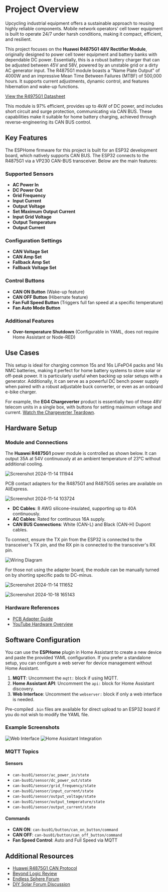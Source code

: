 # Project Overview

Upcycling industrial equipment offers a sustainable approach to reusing highly reliable components. Mobile network operators' cell tower equipment is built to operate 24/7 under harsh conditions, making it compact, efficient, and resilient.

This project focuses on the **Huawei R4875G1 48V Rectifier Module**, originally designed to power cell tower equipment and battery banks with dependable DC power. Essentially, this is a robust battery charger that can be adjusted between 45V and 58V, powered by an unstable grid or a dirty AC generator input. The R4875G1 module boasts a "Name Plate Output" of 4000W and an impressive Mean Time Between Failures (MTBF) of 500,000 hours. It supports current adjustments, dynamic control, and features hibernation and wake-up functions.

[View the R4975G1 Datasheet](https://github.com/user-attachments/files/17574446/R4975G1.Datasheet.pdf)

This module is 97% efficient, provides up to 4kW of DC power, and includes short circuit and surge protection, communicating via CAN BUS. These capabilities make it suitable for home battery charging, achieved through reverse-engineering its CAN BUS control.

## Key Features
The ESPHome firmware for this project is built for an ESP32 development board, which natively supports CAN BUS. The ESP32 connects to the R4875G1 via a VP230 CAN-BUS transceiver. Below are the main features:

### Supported Sensors
- **AC Power In**
- **DC Power Out**
- **Grid Frequency**
- **Input Current**
- **Output Voltage**
- **Set Maximum Output Current**
- **Input Grid Voltage**
- **Output Temperature**
- **Output Current**

### Configuration Settings
- **CAN Voltage Set**
- **CAN Amp Set**
- **Fallback Amp Set**
- **Fallback Voltage Set**

### Control Buttons
- **CAN ON Button** (Wake-up feature)
- **CAN OFF Button** (Hibernate feature)
- **Fan Full Speed Button** (Triggers full fan speed at a specific temperature)
- **Fan Auto Mode Button**

### Additional Features
- **Over-temperature Shutdown** (Configurable in YAML, does not require Home Assistant or Node-RED)

## Use Cases
This setup is ideal for charging common 15s and 16s LiFePO4 packs and 14s NMC batteries, making it perfect for home battery systems to store solar or off-peak power. It is particularly useful when backing up solar setups with a generator. Additionally, it can serve as a powerful DC bench power supply when paired with a robust adjustable buck converter, or even as an onboard e-bike charger.

For example, the **EG4 Chargeverter** product is essentially two of these 48V telecom units in a single box, with buttons for setting maximum voltage and current. [Watch the Chargeverter Teardown](https://www.youtube.com/watch?v=WPEjRtABc2U).

## Hardware Setup

### Module and Connections
The **Huawei R4875G1** power module is controlled as shown below. It can output 35A at 54V continuously at an ambient temperature of 23°C without additional cooling. 

![Screenshot 2024-11-14 111944](https://github.com/user-attachments/assets/c53ce6c9-9675-487b-8b2c-839d39cd7b22)


PCB contact adapters for the R4875G1 and R4875G5 series are available on AliExpress.

![Screenshot 2024-11-14 103724](https://github.com/user-attachments/assets/5043e65a-0674-4dff-8a67-0821f1380e3c)

- **DC Cables**: 8 AWG silicone-insulated, supporting up to 40A continuously.
- **AC Cables**: Rated for continuous 16A supply.
- **CAN BUS Connections**: White (CAN-L) and Black (CAN-H) Dupont cables.

To connect, ensure the TX pin from the ESP32 is connected to the transceiver's TX pin, and the RX pin is connected to the transceiver's RX pin.

![Wiring Diagram](https://github.com/user-attachments/assets/4670849b-ee3d-4f3b-bfe2-2639171bf4d3)

For those not using the adapter board, the module can be manually turned on by shorting specific pads to DC-minus.


![Screenshot 2024-11-14 111652](https://github.com/user-attachments/assets/7a3fbde8-20d1-4139-a639-aaebd0c17b3e)


![Screenshot 2024-10-18 165143](https://github.com/user-attachments/assets/ba84a6bc-31b6-4bc0-912d-8995dfcbe027)



### Hardware References
- [PCB Adapter Guide](https://endless-sphere.com/sphere/threads/rectifier-huawei-r4850g2-48v-42-58v-3000w.86038/post-1732290)
- [YouTube Hardware Overview](https://www.youtube.com/watch?v=yvtQGEbZ6_c)

## Software Configuration

You can use the **ESPHome** plugin in Home Assistant to create a new device and paste the provided YAML configuration. If you prefer a standalone setup, you can configure a web server for device management without Home Assistant.

1. **MQTT**: Uncomment the `mqtt:` block if using MQTT.
2. **Home Assistant API**: Uncomment the `api:` block for Home Assistant discovery.
3. **Web Interface**: Uncomment the `webserver:` block if only a web interface is needed.

Pre-compiled `.bin` files are available for direct upload to an ESP32 board if you do not wish to modify the YAML file.

### Example Screenshots
![Web Interface](https://github.com/user-attachments/assets/7bb592bb-c210-440f-ad3e-b862299c11ee)
![Home Assistant Integration](https://github.com/user-attachments/assets/0c11c5cd-dbff-4e06-8870-e32d41f5d8e9)

### MQTT Topics
#### Sensors
- `can-bus01/sensor/ac_power_in/state`
- `can-bus01/sensor/dc_power_out/state`
- `can-bus01/sensor/grid_frequency/state`
- `can-bus01/sensor/input_current/state`
- `can-bus01/sensor/output_voltage/state`
- `can-bus01/sensor/output_temperature/state`
- `can-bus01/sensor/output_current/state`

#### Commands
- **CAN ON**: `can-bus01/button/can_on_button/command`
- **CAN OFF**: `can-bus01/button/can_off_button/command`
- **Fan Speed Control**: Auto and Full Speed via MQTT

## Additional Resources
- [Huawei R4875G1 CAN Protocol](https://github.com/user-attachments/files/17571999/Protocol_R4875g.xlsx)
- [Beyond Logic Review](https://www.beyondlogic.org/review-huawei-r4850g2-power-supply-53-5vdc-3kw/)
- [Endless Sphere Forum](https://endless-sphere.com/sphere/threads/rectifier-huawei-r4850g2-48v-42-58v-3000w.86038/)
- [DIY Solar Forum Discussion](https://diysolarforum.com/threads/diy-chargenectifier.56329/)
